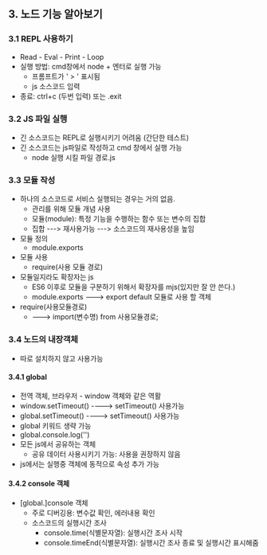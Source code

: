 ## 3. 노드 기능 알아보기

### 3.1 REPL 사용하기
- Read - Eval - Print - Loop
- 실행 방법: cmd창에서 node + 엔터로 실행 가능
  - 프롬프트가 ' > ' 표시됨
  - js 소스코드 입력
- 종료: ctrl+c (두번 입력) 또는 .exit

### 3.2 JS 파일 실행
- 긴 소스코드는 REPL로 실행시키기 어려움 (간단한 테스트)
- 긴 소스코드는 js파일로 작성하고 cmd 창에서 실행 가능
  - node 실행 시킬 파일 경로.js
    
### 3.3 모듈 작성
- 하나의 소스코드로 서비스 실행되는 경우는 거의 없음.
  - 관리를 위해 모듈 개념 사용
  - 모듈(module): 특정 기능을 수행하는 함수 또는 변수의 집합
  - 집합 ---> 재사용가능 ---> 소스코드의 재사용성을 높임
- 모듈 정의
  - module.exports
- 모듈 사용
  - require(사용 모듈 경로)
- 모듈일지라도 확장자는 js
  - ES6 이후로 모듈을 구분하기 위해서 확장자를 mjs(있지만 잘 안 쓴다.)
  - module.exports ---> export default 모듈로 사용 할 객체
- require(사용모듈경로)
  - ---> import(변수명) from 사용모듈경로;

### 3.4 노드의 내장객체
- 따로 설치하지 않고 사용가능
    
#### 3.4.1 global
- 전역 객체, 브라우저 - window 객체와 같은 역활
- window.setTimeout() ----> setTimeout() 사용가능
- global.setTimeout() ----> setTimeout() 사용가능
- global 키워드 생략 가능
- global.console.log('')
- 모든 js에서 공유하는 객체
  - 공유 데이터 사용시키기 가능: 사용을 권장하지 않음
- js에서는 실행중 객체에 동적으로 속성 추가 가능

#### 3.4.2 console 객체
- [global.]console 객체
  - 주로 디버깅용: 변수값 확인, 에러내용 확인
  - 소스코드의 실행시간 조사
    - console.time(식별문자열): 실행시간 조사 시작
    - console.timeEnd(식별문자열): 실행시간 조사 종료 및 실행시간 표시해줌